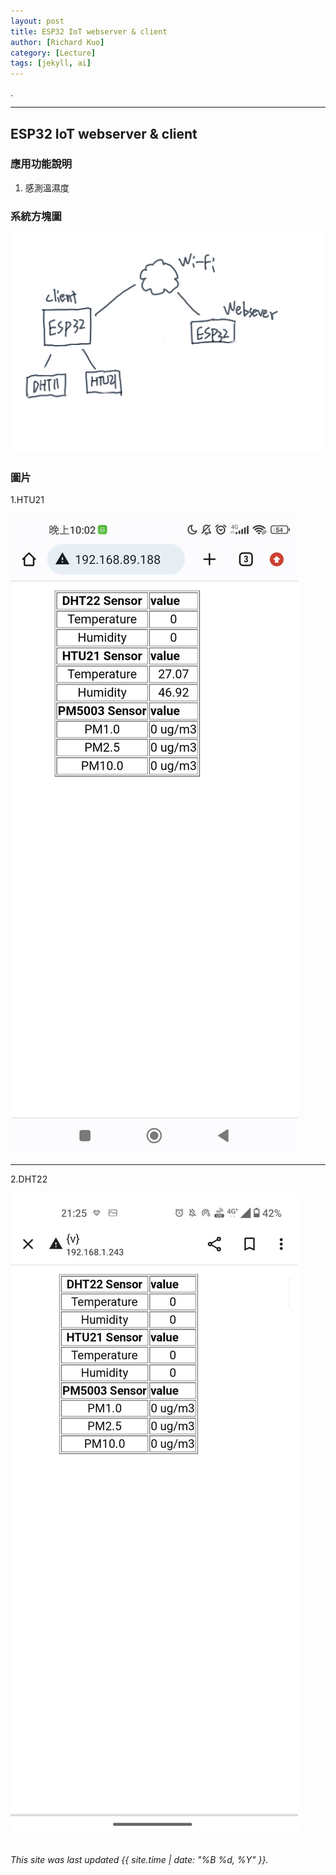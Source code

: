```yaml
---
layout: post
title: ESP32 IoT webserver & client
author: [Richard Kuo]
category: [Lecture]
tags: [jekyll, ai]
---
```


.

---
## ESP32 IoT webserver & client


### 應用功能說明
1. 感測溫濕度

### 系統方塊圖

![](https://github.com/tingwei1103/MCU-project/blob/main/images/iot.png?raw=true)


### 圖片

1.HTU21

![](https://github.com/tingwei1103/MCU-project/blob/main/images/64483.jpg?raw=true)

---
2.DHT22


![](https://github.com/tingwei1103/MCU-project/blob/main/images/106571.jpg?raw=true)
<br>
<br>

*This site was last updated {{ site.time | date: "%B %d, %Y" }}.*

